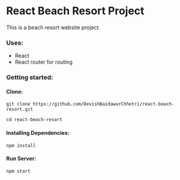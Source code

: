# React Beach Resort Project

This is a beach resort website project.

### Uses:

- React
- React router for routing

### Getting started:

#### Clone:

`git clone https://github.com/DevishBaidawarChhetri/react-beach-resort.git`

`cd react-beach-resort`

#### Installing Dependencies:

`npm install`

#### Run Server:

`npm start`
